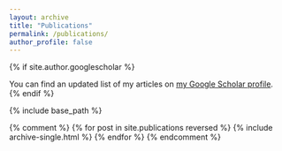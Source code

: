 ```yaml
---
layout: archive
title: "Publications"
permalink: /publications/
author_profile: false
---
```


{% if site.author.googlescholar %}
  <div class="wordwrap">You can find an updated list of my articles on <a href="{{site.author.googlescholar}}">my Google Scholar profile</a>.</div>
{% endif %}

{% include base_path %}

{% comment %}
{% for post in site.publications reversed %}
  {% include archive-single.html %}
{% endfor %}
{% endcomment %} 
